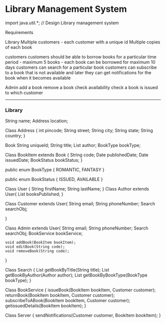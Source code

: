 # Library Management System

import java.util.*;
// Design Library management system

Requirements

Library
Multiple customers - each customer with a unique id
Multiple copies of each book


customers
customers should be able to borrow books for a particular time period 
    - maximum 5 books
    - each book can be borrowed for maximum 10 days
customers can search for a particular book
customers can subscribe to a book that is not available and later they can get notifications for the book when it becomes available


Admin
add a book
remove a book
check availability
check a book is issued to which customer

--------------------------
### Library

String name;
Address location;

Class Address {
    int pincode;
    String street;
    String city;
    String state;
    String country;
}

Book
    String uniqueId;
    String title;
    List<Author> author;
    BookType bookType;

Class BookItem extends Book {
    String code;
    Date publishedDate;
    Date issuedDate;
    BookStatus bookStatus;
}

public enum BookType {
    ROMANTIC, FANTASY
}

public enum BookStatus {
    ISSUED, AVAILABLE
}

Class User {
    String firstName;
    String lastName;
}
Class Author extends User{
    List<Book> booksPublished;
}

Class Customer extends User{
    String email;
    String phoneNumber;
    Search searchObj;

}

Class Admin extends User{
    String email;
    String phoneNumber;
    Search searchObj;
    BookService bookService;

    void addBook(BookItem bookItem);
    void editBook(String code);
    void removeBook(String code);
}

Class Search {
    List<BookItem> getBookByTitle(String title);
    List<BookItem> getBookByAuthor(Author author);
    List<BookItem> getBookByBookType(BookType bookType);
}

Class BookService {
    issueBook(BookItem bookItem, Customer customer);
    returnBook(BookItem bookItem, Customer customer);
    subscribeToABook(BookItem bookItem, Customer customer);
    getissuedDetails(BookItem bookItem);
}

Class Server {
    sendNotifications(Customer customer, BookItem bookItem);
}

